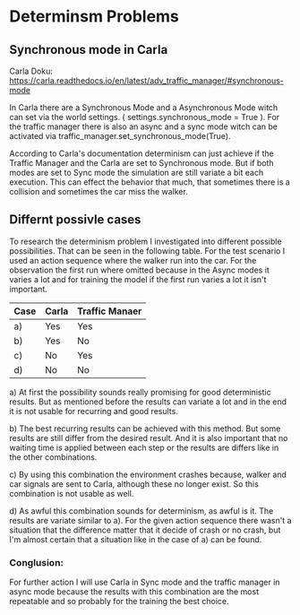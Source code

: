 # Determinsm Problems

## Synchronous mode in Carla
Carla Doku: https://carla.readthedocs.io/en/latest/adv_traffic_manager/#synchronous-mode

In Carla there are a Synchronous Mode and a Asynchronous Mode witch can set via the world settings.
( settings.synchronous_mode = True ). For the traffic manager there is also an async and a sync mode 
witch can be activated via traffic_manager.set_synchronous_mode(True).

According to Carla's documentation determinism can just achieve if the Traffic Manager and the Carla are 
set to Synchronous mode. But if both modes are set to Sync mode the simulation are still variate a bit each
execution. This can effect the behavior that much, that sometimes there is a collision and sometimes the car miss
the walker. 

## Differnt possivle cases 

To research the determinism problem I investigated into different possible possibilities.
That can be seen in the following table. For the test scenario I used an action sequence where the
walker run into the car. For the observation the first run where omitted because in the Async modes 
it varies a lot and for training the model if the first run varies a lot it isn't important. 

<table>
  <thead>
    <tr>
      <th>Case</th>
      <th>Carla</th>
      <th>Traffic Manaer</th>
    </tr>
  </thead>
  <tbody>
    <tr>
      <td>a)</td>
      <td>Yes </td>
      <td>Yes</td>
    </tr>
    <tr>
      <td>b)</td>
      <td>Yes</td>
      <td>No</td>
    </tr>
    <tr>
      <td>c)</td>
      <td>No</td>
      <td>Yes</td>
    </tr>
    <tr>
      <td>d)</td>
      <td>No</td>
      <td>No</td>
    </tr>
  </tbody>
</table>

a) At first the possibility sounds really promising for good deterministic results. 
But as mentioned before the results can variate a lot and in the end it is not usable for recurring and good results.

b) The best recurring results can be achieved with this method. 
But some results are still differ from the desired result. And it is also important that no waiting time is applied 
between each step or the results are differs like in the other combinations. 

c) By using this combination the environment crashes because, 
walker and car signals are sent to Carla, although these no longer exist. So this combination is not usable as well. 


d) As awful this combination sounds for determinism, as awful is it. The results are variate similar to a).
For the given action sequence there wasn't a situation that the difference matter that it decide of crash 
or no crash, but I'm almost certain that a situation like in the case of a) can be found. 

### Conglusion: 
For further action I will use Carla in Sync mode and the traffic manager in async mode because the results with 
this combination are the most repeatable and so probably for the training the best choice. 